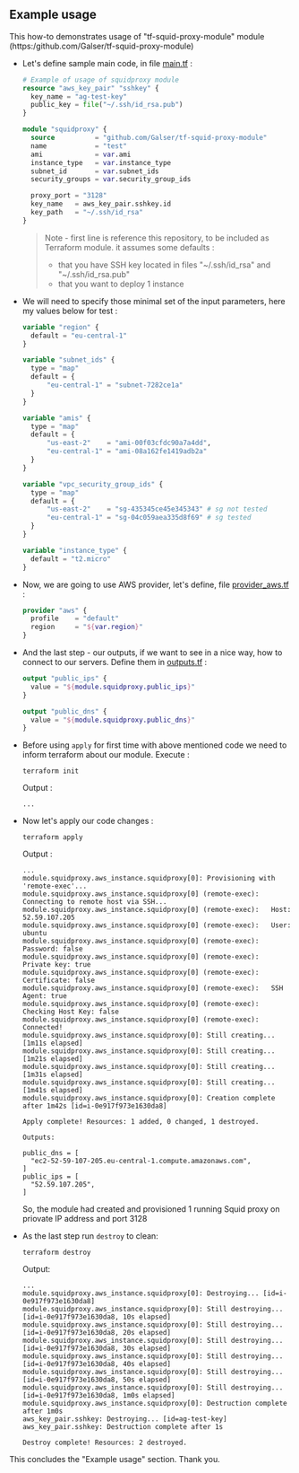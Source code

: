 ## Example usage 

This how-to demonstrates usage of "tf-squid-proxy-module" module (https:/github.com/Galser/tf-squid-proxy-module)

- Let's define sample main code, in file [main.tf](main.tf) :
    ```terraform
    # Example of usage of squidproxy module
    resource "aws_key_pair" "sshkey" {
      key_name = "ag-test-key"
      public_key = file("~/.ssh/id_rsa.pub")
    }

    module "squidproxy" {
      source          = "github.com/Galser/tf-squid-proxy-module"
      name            = "test"
      ami             = var.ami
      instance_type   = var.instance_type
      subnet_id       = var.subnet_ids
      security_groups = var.security_group_ids

      proxy_port = "3128"
      key_name   = aws_key_pair.sshkey.id
      key_path   = "~/.ssh/id_rsa"
    }

    ```
    > Note - first line is reference this repository, to be included as Terraform module.
    > it assumes some defaults :
    > - that you have SSH key located in files "~/.ssh/id_rsa" and "~/.ssh/id_rsa.pub"
    > - that you want to deploy 1 instance 

- We will need to specify those minimal set of the input parameters, here my values below for test :
    ```terraform
    variable "region" {
      default = "eu-central-1"
    }

    variable "subnet_ids" {
      type = "map"
      default = {
          "eu-central-1" = "subnet-7282ce1a"
      }
    }

    variable "amis" {
      type = "map"
      default = {
          "us-east-2"    = "ami-00f03cfdc90a7a4dd",
          "eu-central-1" = "ami-08a162fe1419adb2a"
      }
    }

    variable "vpc_security_group_ids" {
      type = "map"
      default = {
          "us-east-2"    = "sg-435345ce45e345343" # sg not tested 
          "eu-central-1" = "sg-04c059aea335d8f69" # sg tested
      }
    }

    variable "instance_type" {
      default = "t2.micro"
    }
    ```
- Now, we are going to use AWS provider, let's define, file [provider_aws.tf](provider_aws.tf) :
    ```terraform
    provider "aws" {
      profile    = "default"
      region     = "${var.region}"
    }
    ```
- And the last step - our outputs, if we want to see in a nice way, how to connect to our servers. Define them in [outputs.tf](outputs.tf) :
    ```terraform
    output "public_ips" {
      value = "${module.squidproxy.public_ips}"
    }

    output "public_dns" {
      value = "${module.squidproxy.public_dns}"
    }
    ```
- Before using `apply` for first time with above mentioned code we need to inform terraform about our module. Execute :
    ```
    terraform init
    ```
    Output :
    ```
    ...
    ```
- Now let's apply our code changes : 
    ```
    terraform apply
    ```
    Output :
    ```
    ...
    module.squidproxy.aws_instance.squidproxy[0]: Provisioning with 'remote-exec'...
    module.squidproxy.aws_instance.squidproxy[0] (remote-exec): Connecting to remote host via SSH...
    module.squidproxy.aws_instance.squidproxy[0] (remote-exec):   Host: 52.59.107.205
    module.squidproxy.aws_instance.squidproxy[0] (remote-exec):   User: ubuntu
    module.squidproxy.aws_instance.squidproxy[0] (remote-exec):   Password: false
    module.squidproxy.aws_instance.squidproxy[0] (remote-exec):   Private key: true
    module.squidproxy.aws_instance.squidproxy[0] (remote-exec):   Certificate: false
    module.squidproxy.aws_instance.squidproxy[0] (remote-exec):   SSH Agent: true
    module.squidproxy.aws_instance.squidproxy[0] (remote-exec):   Checking Host Key: false
    module.squidproxy.aws_instance.squidproxy[0] (remote-exec): Connected!
    module.squidproxy.aws_instance.squidproxy[0]: Still creating... [1m11s elapsed]
    module.squidproxy.aws_instance.squidproxy[0]: Still creating... [1m21s elapsed]
    module.squidproxy.aws_instance.squidproxy[0]: Still creating... [1m31s elapsed]
    module.squidproxy.aws_instance.squidproxy[0]: Still creating... [1m41s elapsed]
    module.squidproxy.aws_instance.squidproxy[0]: Creation complete after 1m42s [id=i-0e917f973e1630da8]

    Apply complete! Resources: 1 added, 0 changed, 1 destroyed.

    Outputs:

    public_dns = [
      "ec2-52-59-107-205.eu-central-1.compute.amazonaws.com",
    ]
    public_ips = [
      "52.59.107.205",
    ]    
    ```
    So, the module had created and provisioned 1 running Squid proxy on priovate IP address and port 3128 
- As the last step run `destroy` to clean:
    ```
    terraform destroy
    ```
    Output:
    ```
    ...
    module.squidproxy.aws_instance.squidproxy[0]: Destroying... [id=i-0e917f973e1630da8]
    module.squidproxy.aws_instance.squidproxy[0]: Still destroying... [id=i-0e917f973e1630da8, 10s elapsed]
    module.squidproxy.aws_instance.squidproxy[0]: Still destroying... [id=i-0e917f973e1630da8, 20s elapsed]
    module.squidproxy.aws_instance.squidproxy[0]: Still destroying... [id=i-0e917f973e1630da8, 30s elapsed]
    module.squidproxy.aws_instance.squidproxy[0]: Still destroying... [id=i-0e917f973e1630da8, 40s elapsed]
    module.squidproxy.aws_instance.squidproxy[0]: Still destroying... [id=i-0e917f973e1630da8, 50s elapsed]
    module.squidproxy.aws_instance.squidproxy[0]: Still destroying... [id=i-0e917f973e1630da8, 1m0s elapsed]
    module.squidproxy.aws_instance.squidproxy[0]: Destruction complete after 1m0s
    aws_key_pair.sshkey: Destroying... [id=ag-test-key]
    aws_key_pair.sshkey: Destruction complete after 1s

    Destroy complete! Resources: 2 destroyed.
    ```
This concludes the "Example usage" section. Thank you.


